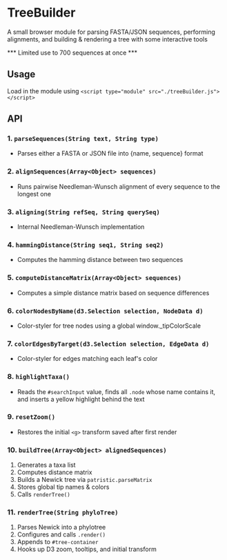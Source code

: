 # TreeBuilder
A small browser module for parsing FASTA/JSON sequences, performing alignments, and building & rendering a tree with some interactive tools

*** Limited use to 700 sequences at once ***
## Usage
Load in the module using ```<script type="module" src="./treeBuilder.js"></script>```
## API
### 1. ```parseSequences(String text, String type)```
- Parses either a FASTA or JSON file into {name, sequence} format
### 2. ```alignSequences(Array<Object> sequences)```
- Runs pairwise Needleman-Wunsch alignment of every sequence to the longest one
### 3. ```aligning(String refSeq, String querySeq)```
- Internal Needleman-Wunsch implementation
### 4. ```hammingDistance(String seq1, String seq2)```
- Computes the hamming distance between two sequences
### 5. ```computeDistanceMatrix(Array<Object> sequences)```
- Computes a simple distance matrix based on sequence differences
### 6. ```colorNodesByName(d3.Selection selection, NodeData d)```
- Color-styler for tree nodes using a global window._tipColorScale
### 7. ```colorEdgesByTarget(d3.Selection selection, EdgeData d)```
- Color-styler for edges matching each leaf's color
### 8. ```highlightTaxa()```
- Reads the ```#searchInput``` value, finds all ```.node``` whose name contains it, and inserts a yellow highlight behind the text
### 9. ```resetZoom()```
- Restores the initial ```<g>``` transform saved after first render
### 10. ```buildTree(Array<Object> alignedSequences)```
1. Generates a taxa list
2. Computes distance matrix
3. Builds a Newick tree via ```patristic.parseMatrix```
4. Stores global tip names & colors
5. Calls ```renderTree()```
### 11. ```renderTree(String phyloTree)```
1. Parses Newick into a phylotree
2. Configures and calls ```.render()```
3. Appends to ```#tree-container```
4. Hooks up D3 zoom, tooltips, and initial transform
